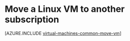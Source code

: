 <properties
	pageTitle="Move a Linux VM to another subscription | Azure"
	description="Move a Linux VM to another Azure subscription in the Resource Manager deployment model."
	services="virtual-machines-linux"
	documentationCenter=""
	authors="cynthn"
	manager="timlt"
	editor=""
	tags="azure-resource-manager"/>

<tags
	ms.service="virtual-machines-linux"
	ms.date="07/06/2016"
	wacn.date=""/>

	


# Move a Linux VM to another subscription 

[AZURE.INCLUDE [virtual-machines-common-move-vm](../includes/virtual-machines-common-move-vm.md)]
